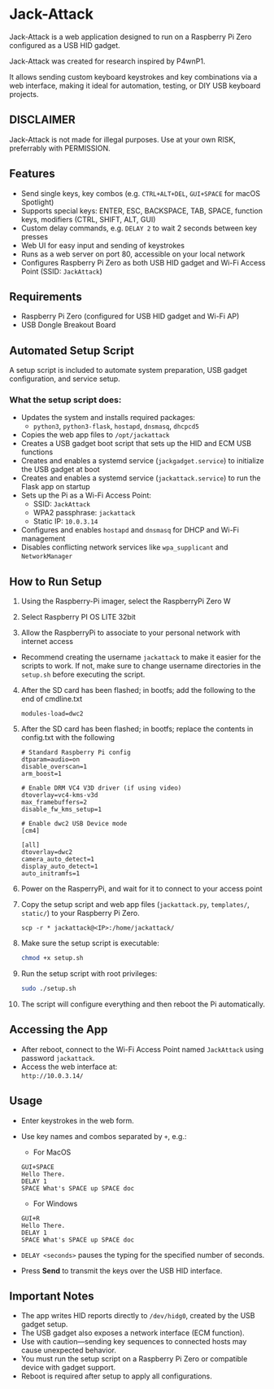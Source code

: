 # Jack-Attack

Jack-Attack is a web application designed to run on a Raspberry Pi Zero configured as a USB HID gadget.  

Jack-Attack was created for research inspired by P4wnP1.

It allows sending custom keyboard keystrokes and key combinations via a web interface, making it ideal for automation, testing, or DIY USB keyboard projects.

## DISCLAIMER
Jack-Attack is not made for illegal purposes. Use at your own RISK, preferrably with PERMISSION.


## Features

- Send single keys, key combos (e.g. `CTRL+ALT+DEL`, `GUI+SPACE` for macOS Spotlight)
- Supports special keys: ENTER, ESC, BACKSPACE, TAB, SPACE, function keys, modifiers (CTRL, SHIFT, ALT, GUI)
- Custom delay commands, e.g. `DELAY 2` to wait 2 seconds between key presses
- Web UI for easy input and sending of keystrokes
- Runs as a web server on port 80, accessible on your local network
- Configures Raspberry Pi Zero as both USB HID gadget and Wi-Fi Access Point (SSID: `JackAttack`)

## Requirements

- Raspberry Pi Zero (configured for USB HID gadget and Wi-Fi AP)
- USB Dongle Breakout Board

## Automated Setup Script

A setup script is included to automate system preparation, USB gadget configuration, and service setup.

### What the setup script does:

- Updates the system and installs required packages:
  - `python3`, `python3-flask`, `hostapd`, `dnsmasq`, `dhcpcd5`
- Copies the web app files to `/opt/jackattack`
- Creates a USB gadget boot script that sets up the HID and ECM USB functions
- Creates and enables a systemd service (`jackgadget.service`) to initialize the USB gadget at boot
- Creates and enables a systemd service (`jackattack.service`) to run the Flask app on startup
- Sets up the Pi as a Wi-Fi Access Point:
  - SSID: `JackAttack`
  - WPA2 passphrase: `jackattack`
  - Static IP: `10.0.3.14`
- Configures and enables `hostapd` and `dnsmasq` for DHCP and Wi-Fi management
- Disables conflicting network services like `wpa_supplicant` and `NetworkManager`

## How to Run Setup
1. Using the Raspberry-Pi imager, select the RaspberryPi Zero W

2. Select Raspberry PI OS LITE 32bit

3. Allow the RaspberryPi to associate to your personal network with internet access
  - Recommend creating the username `jackattack` to make it easier for the scripts to work. If not, make sure to change username directories in the `setup.sh` before executing the script.


4. After the SD card has been flashed; in bootfs; add the following to the end of cmdline.txt 
    ```
    modules-load=dwc2
    ```

5. After the SD card has been flashed; in bootfs; replace the contents in config.txt  with the following
    ```
    # Standard Raspberry Pi config
    dtparam=audio=on
    disable_overscan=1
    arm_boost=1

    # Enable DRM VC4 V3D driver (if using video)
    dtoverlay=vc4-kms-v3d
    max_framebuffers=2
    disable_fw_kms_setup=1

    # Enable dwc2 USB Device mode
    [cm4]

    [all]
    dtoverlay=dwc2
    camera_auto_detect=1
    display_auto_detect=1
    auto_initramfs=1
    ```

6. Power on the RasperryPi, and wait for it to connect to your access point

7. Copy the setup script and web app files (`jackattack.py`, `templates/`, `static/`) to your Raspberry Pi Zero.
    ```
    scp -r * jackattack@<IP>:/home/jackattack/
    ```

8. Make sure the setup script is executable:

    ```bash
    chmod +x setup.sh
    ```

9. Run the setup script with root privileges:

    ```bash
    sudo ./setup.sh
    ```

10. The script will configure everything and then reboot the Pi automatically.

## Accessing the App

- After reboot, connect to the Wi-Fi Access Point named `JackAttack` using password `jackattack`.
- Access the web interface at:  
  `http://10.0.3.14/`

## Usage

- Enter keystrokes in the web form.
- Use key names and combos separated by `+`, e.g.:
    - For MacOS
    ```
    GUI+SPACE
    Hello There.
    DELAY 1
    SPACE What's SPACE up SPACE doc
    ```
    - For Windows
    ```
    GUI+R
    Hello There.
    DELAY 1
    SPACE What's SPACE up SPACE doc
    ```

- `DELAY <seconds>` pauses the typing for the specified number of seconds.
- Press **Send** to transmit the keys over the USB HID interface.

## Important Notes

- The app writes HID reports directly to `/dev/hidg0`, created by the USB gadget setup.
- The USB gadget also exposes a network interface (ECM function).
- Use with caution—sending key sequences to connected hosts may cause unexpected behavior.
- You must run the setup script on a Raspberry Pi Zero or compatible device with gadget support.
- Reboot is required after setup to apply all configurations.
